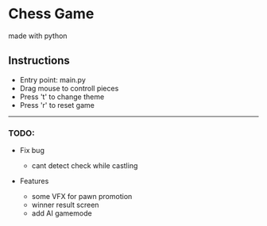 # Chess Game
made with python

## Instructions
- Entry point: main.py
- Drag mouse to controll pieces
- Press 't' to change theme
- Press 'r' to reset game

-----------------

### TODO:

- Fix bug
    - cant detect check while castling

- Features
    - some VFX for pawn promotion
    - winner result screen
    - add AI gamemode